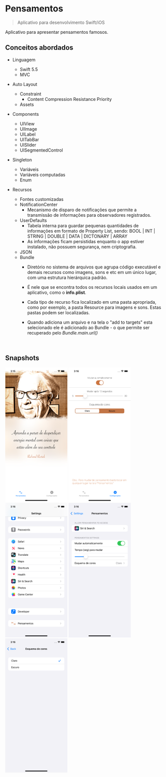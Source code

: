 # Pensamentos
> Aplicativo para desenvolvimento Swift/iOS

Aplicativo para apresentar pensamentos famosos.

## Conceitos abordados

* Linguagem
    * Swift 5.5
    * MVC

* Auto Layout
    * Constraint
        * Content Compression Resistance Priority
    * Assets

* Components
    * UIView
    * UIImage
    * UILabel
    * UITabBar
    * UISlider
    * UISegmentedControl

* Singleton
    * Variáveis
    * Variáveis computadas
    * Enum

* Recursos
    * Fontes customizadas
    * NotificationCenter
        * Mecanismo de disparo de notificações que permite a transmissão de informações para observadores registrados.
    * UserDefaults
        * Tabela interna para guardar pequenas quantidades de informações em formato de Property List, sendo:
          BOOL   |  INT  |  STRING |  DOUBLE  |  DATA  |  DICTONARY  |  ARRAY
        * As informações ficam persistidas enquanto o app estiver instalado, não possuem segurança, nem criptografia.
    * JSON
    * Bundle
        * Diretório no sistema de arquivos que agrupa código executável e demais recursos como imagens, sons e etc em um único lugar, com uma estrutura hierárquica padrão.

        * É nele que se encontra todos os recursos locais usados em um aplicativo, como  o **info.plist**.

        * Cada tipo de recurso fica localizado em uma pasta apropriada, como por exemplo, a pasta Resource para imagens e sons. Estas pastas podem ser localizadas.
        * Quando adiciona um arquivo e na tela o "add to targets" esta selecionado ele é adicionado ao Bundle - o que permite ser recuperado pelo *Bundle.main.url()*
<br>

## Snapshots

<img src="1.png" width="200">
<img src="2.png" width="200">
<img src="3.png" width="200">
<img src="4.png" width="200">
<img src="5.png" width="200">


